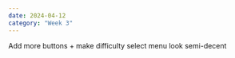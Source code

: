 ```yaml
---
date: 2024-04-12
category: "Week 3"
---
```


Add more buttons + make difficulty select menu look semi-decent